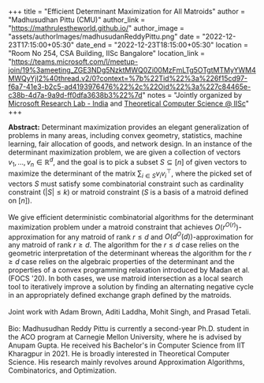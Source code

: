 +++
title = "Efficient Determinant Maximization for All Matroids"
author = "Madhusudhan Pittu (CMU)"
author_link = "https://mathrulestheworld.github.io/"
author_image = "assets/authorImages/madhusudanReddyPittu.png"
date = "2022-12-23T17:15:00+05:30"
date_end = "2022-12-23T18:15:00+05:30"
location = "Room No 254, CSA Building, IISc Bangalore"
location_link = "https://teams.microsoft.com/l/meetup-join/19%3ameeting_ZGE3NDg5NzktMWQ0Zi00MzFmLTg5OTgtMTMyYWM4MWQyYjI2%40thread.v2/0?context=%7b%22Tid%22%3a%226f15cd97-f6a7-41e3-b2c5-ad4193976476%22%2c%22Oid%22%3a%227c84465e-c38b-4d7a-9a9d-ff0dfa3638b3%22%7d"
notes = "Jointly organized by <a href = "https://www.microsoft.com/en-us/research/lab/microsoft-research-india/" target= "_blank">Microsoft Research Lab - India</a> and <a href='https://www.csa.iisc.ac.in/theoretical-computer-science/' target= "_blank">Theoretical Computer Science @ IISc</a>"
+++

<b>Abstract:</b>
Determinant maximization provides an elegant generalization of problems in many areas, including convex geometry,
statistics, machine learning, fair allocation of goods, and network design.  In an instance of the determinant
maximization problem, we are given a collection of vectors $v_1,\ldots, v_n \in \mathbb{R}^d$, and the goal is to pick a
subset $S\subseteq [n]$ of given vectors to maximize the determinant of the matrix $\sum_{i \in S} v_iv_i^\top$, where
the picked set of vectors $S$ must satisfy some combinatorial constraint such as cardinality constraint ($|S| \leq k$)
or matroid constraint ($S$ is a basis of a matroid defined on $[n]$).
<br><br>
We give efficient deterministic combinatorial algorithms for the determinant maximization problem under a matroid
constraint that achieves $O(r^{O(r)})$-approximation for any matroid of rank $r\leq d$ and $O(d^O(d))$-approximation
for any matroid of rank $r\geq d$. The algorithm for the $r\leq d$ case relies on the geometric interpretation of the
determinant whereas the algorithm for the $r\geq d$ case relies on the algebraic properties of the determinant and the
properties of a convex programming relaxation introduced by Madan et al. (FOCS '20). In both cases, we use matroid
intersection as a local search tool to iteratively improve a solution by finding an alternating negative cycle in an
appropriately defined exchange graph defined by the matroids.
<br><br>
Joint work with Adam Brown, Aditi Laddha, Mohit Singh, and Prasad Tetali.
<br><br>
Bio: Madhusudhan Reddy Pittu is currently a second-year Ph.D. student in the ACO program at Carnegie Mellon University,
where he is advised by Anupam Gupta. He received his Bachelor's in Computer Science from IIT Kharagpur in 2021. He
is broadly interested in Theoretical Computer Science. His research mainly revolves around Approximation Algorithms,
Combinatorics, and Optimization.